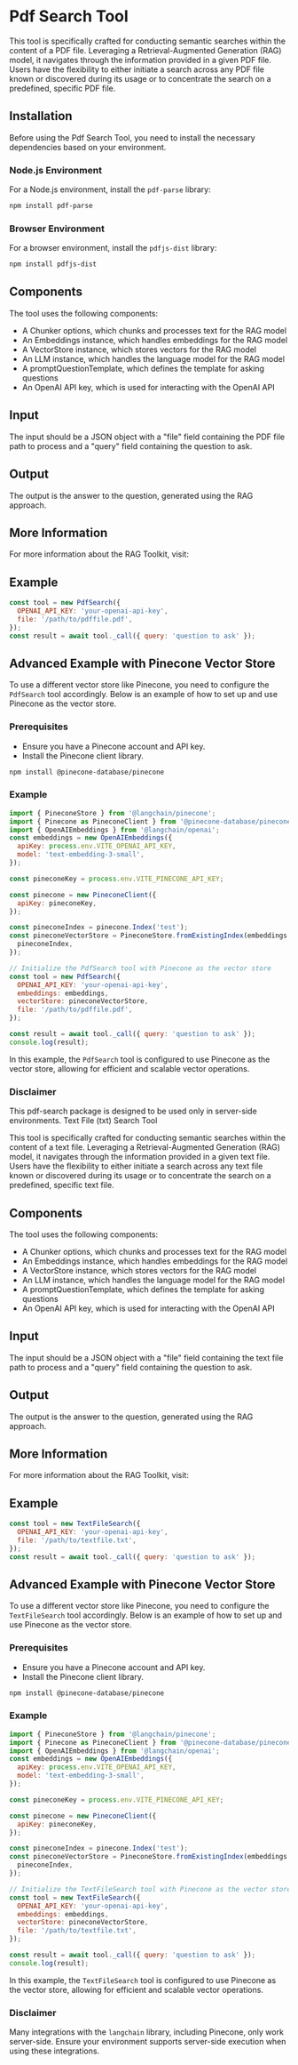 # Pdf Search Tool

This tool is specifically crafted for conducting semantic searches within the content of a PDF file. Leveraging a Retrieval-Augmented Generation (RAG) model, it navigates through the information provided in a given PDF file. Users have the flexibility to either initiate a search across any PDF file known or discovered during its usage or to concentrate the search on a predefined, specific PDF file.

## Installation

Before using the Pdf Search Tool, you need to install the necessary dependencies based on your environment.

### Node.js Environment

For a Node.js environment, install the `pdf-parse` library:

```bash
npm install pdf-parse
```

### Browser Environment

For a browser environment, install the `pdfjs-dist` library:

```bash
npm install pdfjs-dist
```

## Components

The tool uses the following components:

- A Chunker options, which chunks and processes text for the RAG model
- An Embeddings instance, which handles embeddings for the RAG model
- A VectorStore instance, which stores vectors for the RAG model
- An LLM instance, which handles the language model for the RAG model
- A promptQuestionTemplate, which defines the template for asking questions
- An OpenAI API key, which is used for interacting with the OpenAI API

## Input

The input should be a JSON object with a "file" field containing the PDF file path to process and a "query" field containing the question to ask.

## Output

The output is the answer to the question, generated using the RAG approach.

## More Information

For more information about the RAG Toolkit, visit:

## Example

```javascript
const tool = new PdfSearch({
  OPENAI_API_KEY: 'your-openai-api-key',
  file: '/path/to/pdffile.pdf',
});
const result = await tool._call({ query: 'question to ask' });
```

## Advanced Example with Pinecone Vector Store

To use a different vector store like Pinecone, you need to configure the `PdfSearch` tool accordingly. Below is an example of how to set up and use Pinecone as the vector store.

### Prerequisites

- Ensure you have a Pinecone account and API key.
- Install the Pinecone client library.

```bash
npm install @pinecone-database/pinecone
```

### Example

```javascript
import { PineconeStore } from '@langchain/pinecone';
import { Pinecone as PineconeClient } from '@pinecone-database/pinecone';
import { OpenAIEmbeddings } from '@langchain/openai';
const embeddings = new OpenAIEmbeddings({
  apiKey: process.env.VITE_OPENAI_API_KEY,
  model: 'text-embedding-3-small',
});

const pineconeKey = process.env.VITE_PINECONE_API_KEY;

const pinecone = new PineconeClient({
  apiKey: pineconeKey,
});

const pineconeIndex = pinecone.Index('test');
const pineconeVectorStore = PineconeStore.fromExistingIndex(embeddings, {
  pineconeIndex,
});

// Initialize the PdfSearch tool with Pinecone as the vector store
const tool = new PdfSearch({
  OPENAI_API_KEY: 'your-openai-api-key',
  embeddings: embeddings,
  vectorStore: pineconeVectorStore,
  file: '/path/to/pdffile.pdf',
});

const result = await tool._call({ query: 'question to ask' });
console.log(result);
```

In this example, the `PdfSearch` tool is configured to use Pinecone as the vector store, allowing for efficient and scalable vector operations.

### Disclaimer

This pdf-search package is designed to be used only in server-side environments. Text File (txt) Search Tool

This tool is specifically crafted for conducting semantic searches within the content of a text file. Leveraging a Retrieval-Augmented Generation (RAG) model, it navigates through the information provided in a given text file. Users have the flexibility to either initiate a search across any text file known or discovered during its usage or to concentrate the search on a predefined, specific text file.

## Components

The tool uses the following components:

- A Chunker options, which chunks and processes text for the RAG model
- An Embeddings instance, which handles embeddings for the RAG model
- A VectorStore instance, which stores vectors for the RAG model
- An LLM instance, which handles the language model for the RAG model
- A promptQuestionTemplate, which defines the template for asking questions
- An OpenAI API key, which is used for interacting with the OpenAI API

## Input

The input should be a JSON object with a "file" field containing the text file path to process and a "query" field containing the question to ask.

## Output

The output is the answer to the question, generated using the RAG approach.

## More Information

For more information about the RAG Toolkit, visit:

## Example

```javascript
const tool = new TextFileSearch({
  OPENAI_API_KEY: 'your-openai-api-key',
  file: '/path/to/textfile.txt',
});
const result = await tool._call({ query: 'question to ask' });
```

## Advanced Example with Pinecone Vector Store

To use a different vector store like Pinecone, you need to configure the `TextFileSearch` tool accordingly. Below is an example of how to set up and use Pinecone as the vector store.

### Prerequisites

- Ensure you have a Pinecone account and API key.
- Install the Pinecone client library.

```bash
npm install @pinecone-database/pinecone
```

### Example

```javascript
import { PineconeStore } from '@langchain/pinecone';
import { Pinecone as PineconeClient } from '@pinecone-database/pinecone';
import { OpenAIEmbeddings } from '@langchain/openai';
const embeddings = new OpenAIEmbeddings({
  apiKey: process.env.VITE_OPENAI_API_KEY,
  model: 'text-embedding-3-small',
});

const pineconeKey = process.env.VITE_PINECONE_API_KEY;

const pinecone = new PineconeClient({
  apiKey: pineconeKey,
});

const pineconeIndex = pinecone.Index('test');
const pineconeVectorStore = PineconeStore.fromExistingIndex(embeddings, {
  pineconeIndex,
});

// Initialize the TextFileSearch tool with Pinecone as the vector store
const tool = new TextFileSearch({
  OPENAI_API_KEY: 'your-openai-api-key',
  embeddings: embeddings,
  vectorStore: pineconeVectorStore,
  file: '/path/to/textfile.txt',
});

const result = await tool._call({ query: 'question to ask' });
console.log(result);
```

In this example, the `TextFileSearch` tool is configured to use Pinecone as the vector store, allowing for efficient and scalable vector operations.

### Disclaimer

Many integrations with the `langchain` library, including Pinecone, only work server-side. Ensure your environment supports server-side execution when using these integrations.
